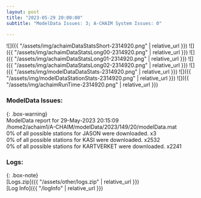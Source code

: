 ```yaml
---
layout: post
title: "2023-05-29 20:00:00"
subtitle: "ModelData Issues: 3; A-CHAIM System Issues: 0"

---
```


![]({{ "/assets/img/achaimDataStatsShort-2314920.png" | relative_url }})
![]({{ "/assets/img/achaimDataStatsLong00-2314920.png" | relative_url }})
![]({{ "/assets/img/achaimDataStatsLong01-2314920.png" | relative_url }})
![]({{ "/assets/img/achaimDataStatsLong02-2314920.png" | relative_url }})
![]({{ "/assets/img/modelDataDataStats-2314920.png" | relative_url }})
![]({{ "/assets/img/modelDataStationStats-2314920.png" | relative_url }})
![]({{ "/assets/img/achaimRunTime-2314920.png" | relative_url }})


### ModelData Issues:  
  
{: .box-warning}  
 ModelData report for 29-May-2023 20:15:09   
 /home2/achaim1/A-CHAIM/modelData/2023/149/20/modelData.mat   
 0% of all possible stations for JASON were downloaded. x3   
 0% of all possible stations for KASI were downloaded. x2532   
 0% of all possible stations for KARTVERKET were downloaded. x2241   
  


### Logs:  
  
{: .box-note}  
[Logs.zip]({{ "/assets/other/logs.zip" | relative_url }})  
[Log Info]({{ "/logInfo" | relative_url }})  
